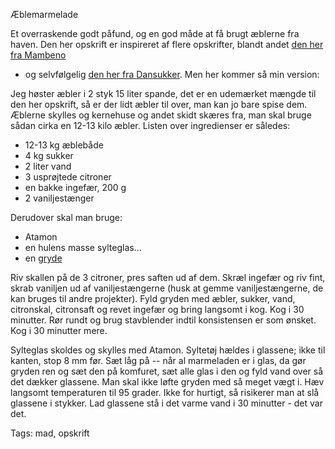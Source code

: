 Æblemarmelade

Et overraskende godt påfund, og en god måde at få brugt æblerne fra haven. Den her opskrift
er inspireret af flere opskrifter, blandt andet [den her fra Mambeno](https://mambeno.dk/opskrifter/hurtig-aeblemarmelade/) 
- og selvfølgelig [den her fra Dansukker](https://www.dansukker.dk/dk/opskrifter/aeblemarmelade-med-ingefaer).
Men her kommer så min version:

Jeg høster æbler i 2 styk 15 liter spande, det er en udemærket mængde til den her opskrift, så er der lidt æbler til over,
man kan jo bare spise dem. Æblerne skylles og kernehuse og andet skidt skæres fra, man skal bruge sådan cirka en 12-13 kilo
æbler. Listen over ingredienser er således:

* 12-13 kg æblebåde
* 4 kg sukker
* 2 liter vand
* 3 usprøjtede citroner
* en bakke ingefær, 200 g
* 2 vaniljestænger

Derudover skal man bruge:

* Atamon
* en hulens masse sylteglas...
* en [gryde](https://www.expondo.dk/royal-catering-gryde-til-induktion-36-l-10011072)

Riv skallen på de 3 citroner, pres saften ud af dem. Skræl ingefær og riv fint, skrab vaniljen ud af vaniljestængerne
(husk at gemme vaniljestængerne, de kan bruges til andre projekter). Fyld gryden med æbler, sukker, vand, citronskal, citronsaft og
revet ingefær og bring langsomt i kog. Kog i 30 minutter. Rør rundt og brug stavblender indtil konsistensen er som ønsket. Kog
i 30 minutter mere.

Sylteglas skoldes og skylles med Atamon. Syltetøj hældes i glassene; ikke til kanten, stop 8 mm før. Sæt låg på -- når al marmeladen
er i glas, da gør gryden ren og sæt den på komfuret, sæt alle glas i den og fyld vand over så det dækker glassene. Man skal ikke
løfte gryden med så meget vægt i. Hæv langsomt temperaturen til 95 grader. Ikke for
hurtigt, så risikerer man at slå glassene i stykker. Lad glassene stå i det varme vand i 30 minutter - det var det.

Tags: mad, opskrift
